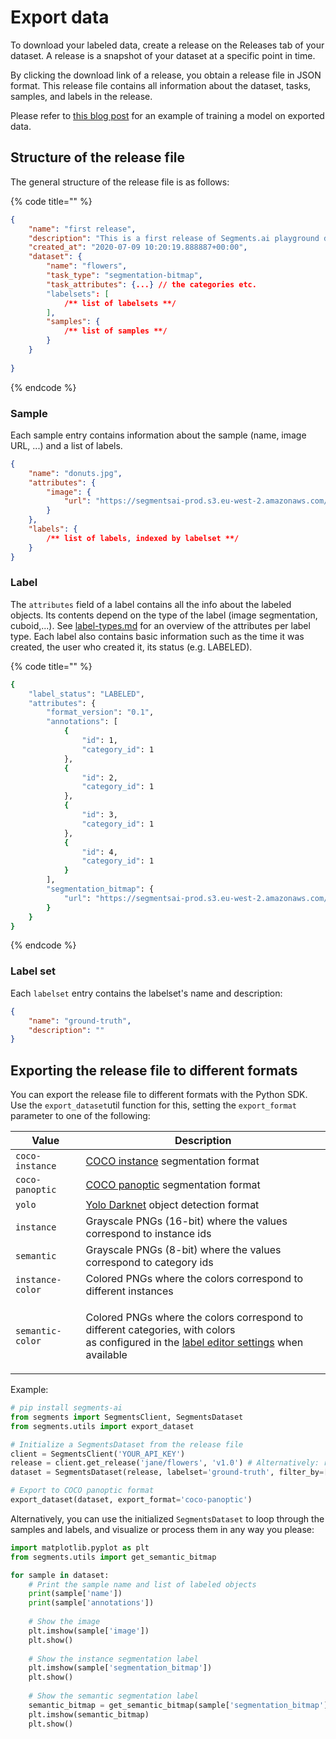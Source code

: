 # Export data

To download your labeled data, create a release on the Releases tab of your dataset. A release is a snapshot of your dataset at a specific point in time.

By clicking the download link of a release, you obtain a release file in JSON format. This release file contains all information about the dataset, tasks, samples, and labels in the release.

Please refer to [this blog post](https://segments.ai/blog/speed-up-image-segmentation-with-model-assisted-labeling) for an example of training a model on exported data.

## Structure of the release file

The general structure of the release file is as follows:

{% code title="" %}
```json
{
    "name": "first release",
    "description": "This is a first release of Segments.ai playground dataset",
    "created_at": "2020-07-09 10:20:19.888887+00:00",
    "dataset": {
        "name": "flowers",
        "task_type": "segmentation-bitmap",
        "task_attributes": {...} // the categories etc.
        "labelsets": [
            /** list of labelsets **/
        ],
        "samples": {
            /** list of samples **/
        }
    }
    
}
```
{% endcode %}

### Sample

Each sample entry contains information about the sample (name, image URL, ...) and a list of labels.

```json
{
    "name": "donuts.jpg",
    "attributes": {
        "image": {
            "url": "https://segmentsai-prod.s3.eu-west-2.amazonaws.com/assets/segments/3b8b3da2-f09a-494b-999e-37250dfbf5b6.jpg"
        }
    },
    "labels": {
        /** list of labels, indexed by labelset **/    
    }
}
```

### Label

The `attributes` field of a label contains all the info about the labeled objects. Its contents depend on the type of the label (image segmentation, cuboid,...). See [label-types.md](reference/label-types.md "mention") for an overview of the attributes per label type. Each label also contains basic information such as the time it was created, the user who created it, its status (e.g. LABELED).

{% code title="" %}
```bash
{
    "label_status": "LABELED",
    "attributes": {
        "format_version": "0.1",
        "annotations": [
            {
                "id": 1,
                "category_id": 1
            },
            {
                "id": 2,
                "category_id": 1
            },
            {
                "id": 3,
                "category_id": 1
            },
            {
                "id": 4,
                "category_id": 1
            }
        ],
        "segmentation_bitmap": {
            "url": "https://segmentsai-prod.s3.eu-west-2.amazonaws.com/assets/segments/504e7633-ef51-49c3-8b0e-d4eb9100532d.png"
        }
    }
}
```
{% endcode %}

### Label set

Each `labelset` entry contains the labelset's name and description:

```json
{
    "name": "ground-truth",
    "description": ""
}
```

## Exporting the release file to different formats

You can export the release file to different formats with the Python SDK. Use the `export_dataset`util function for this, setting the `export_format` parameter to one of the following:

| Value            | Description                                                                                                                                                                               |
| ---------------- | ----------------------------------------------------------------------------------------------------------------------------------------------------------------------------------------- |
| `coco-instance`  | [COCO instance](https://cocodataset.org/#format-data) segmentation format                                                                                                                 |
| `coco-panoptic`  | [COCO panoptic](https://cocodataset.org/#format-data) segmentation format                                                                                                                 |
| `yolo`           | [Yolo Darknet](https://github.com/AlexeyAB/darknet) object detection format                                                                                                               |
| `instance`       | Grayscale PNGs (16-bit) where the values correspond to instance ids                                                                                                                       |
| `semantic`       | Grayscale PNGs (8-bit) where the values correspond to category ids                                                                                                                        |
| `instance-color` | Colored PNGs where the colors correspond to different instances                                                                                                                           |
| `semantic-color` | <p>Colored PNGs where the colors correspond to different categories, with colors<br>as configured in the <a href="configure-label-editor.md">label editor settings</a> when available</p> |

Example:

```python
# pip install segments-ai
from segments import SegmentsClient, SegmentsDataset
from segments.utils import export_dataset

# Initialize a SegmentsDataset from the release file
client = SegmentsClient('YOUR_API_KEY')
release = client.get_release('jane/flowers', 'v1.0') # Alternatively: release = 'flowers-v1.0.json'
dataset = SegmentsDataset(release, labelset='ground-truth', filter_by=['labeled', 'reviewed'])

# Export to COCO panoptic format
export_dataset(dataset, export_format='coco-panoptic')
```

Alternatively, you can use the initialized `SegmentsDataset` to loop through the samples and labels, and visualize or process them in any way you please:

```python
import matplotlib.pyplot as plt
from segments.utils import get_semantic_bitmap

for sample in dataset:
    # Print the sample name and list of labeled objects
    print(sample['name'])
    print(sample['annotations'])
    
    # Show the image
    plt.imshow(sample['image'])
    plt.show()
    
    # Show the instance segmentation label
    plt.imshow(sample['segmentation_bitmap'])
    plt.show()
    
    # Show the semantic segmentation label
    semantic_bitmap = get_semantic_bitmap(sample['segmentation_bitmap'], sample['annotations'])
    plt.imshow(semantic_bitmap)
    plt.show()
```
